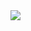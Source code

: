 <img src="https://user-images.githubusercontent.com/91594005/232549395-273c013c-5e30-4b50-9db3-3813080b1c3e.png"/>

